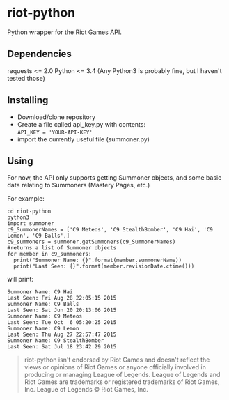 # riot-python
Python wrapper for the Riot Games API.

Dependencies
-------------
requests <= 2.0
Python <= 3.4 (Any Python3 is probably fine, but I haven't tested those)

Installing
----------
* Download/clone repository  
* Create a file called api_key.py with contents:  
    `API_KEY = 'YOUR-API-KEY'`  
* import the currently useful file (summoner.py)  

Using
-------
For now, the API only supports getting Summoner objects, and some basic data relating to Summoners (Mastery Pages, etc.)

For example: 
```python3
cd riot-python
python3
import summoner
c9_SummonerNames = ['C9 Meteos', 'C9 StealthBomber', 'C9 Hai', 'C9 Lemon', 'C9 Balls',]
c9_summoners = summoner.getSummoners(c9_SummonerNames) 
#returns a list of Summoner objects
for member in c9_summoners:
  print("Summoner Name: {}".format(member.summonerName))
  print("Last Seen: {}".format(member.revisionDate.ctime()))
```
will print:
```
Summoner Name: C9 Hai
Last Seen: Fri Aug 28 22:05:15 2015
Summoner Name: C9 Balls
Last Seen: Sat Jun 20 20:13:06 2015
Summoner Name: C9 Meteos
Last Seen: Tue Oct  6 05:20:25 2015
Summoner Name: C9 Lemon
Last Seen: Thu Aug 27 22:57:47 2015
Summoner Name: C9 StealthBomber
Last Seen: Sat Jul 18 23:42:29 2015
```

> riot-python isn't endorsed by Riot Games and doesn't reflect the views or opinions of Riot Games or anyone officially involved in producing or managing League of Legends. League of Legends and Riot Games are trademarks or registered trademarks of Riot Games, Inc. League of Legends © Riot Games, Inc.
